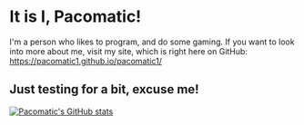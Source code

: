 # It is I, Pacomatic!
I'm a person who likes to program, and do some gaming.
If you want to look into more about me, visit my site, which is right here on GitHub:
https://pacomatic1.github.io/pacomatic1/

## Just testing for a bit, excuse me!

[![Pacomatic's GitHub stats](https://github-readme-stats.vercel.app/api?username=Pacomatic1&show=reviews,discussions_started,discussions_answered,prs_merged,prs_merged_percentage)](https://github.com/Pacomatic1/github-readme-stats)

